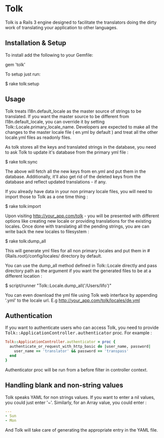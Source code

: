 Tolk
====

Tolk is a Rails 3 engine designed to facilitate the translators doing the dirty work of translating your application to other languages.

## Installation & Setup

To install add the following to your Gemfile:

   gem 'tolk'

To setup just run:

   $ rake tolk:setup

## Usage

Tolk treats I18n.default_locale as the master source of strings to be translated. If you want the master source to be different from I18n.default_locale, you can override it by setting Tolk::Locale.primary_locale_name. Developers are expected to make all the changes to the master locale file ( en.yml by default ) and treat all the other locale.yml files as readonly files.

As tolk stores all the keys and translated strings in the database, you need to ask Tolk to update it's database from the primary yml file :

   $ rake tolk:sync
  
The above will fetch all the new keys from en.yml and put them in the database. Additionally, it'll also get rid of the deleted keys from the database and reflect updated translations - if any.

If you already have data in your non primary locale files, you will need to import those to Tolk as a one time thing :

   $ rake tolk:import

Upon visiting http://your_app.com/tolk - you will be presented with different options like creating new locale or providing translations for the existing locales. Once done with translating all the pending strings, you are can write back the new locales to filesystem :

   $ rake tolk:dump_all

This will generate yml files for all non primary locales and put them in #{Rails.root}/config/locales/ directory by default.

You can use the dump_all method defined in Tolk::Locale directly and pass directory path as the argument if you want the generated files to be at a different location :

   $ script/runner "Tolk::Locale.dump_all('/Users/lifo')"

You can even download the yml file using Tolk web interface by appending '.yml' to the locale url. E.g http://your_app.com/tolk/locales/de.yml

## Authentication

If you want to authenticate users who can access Tolk, you need to provide <tt>Tolk::ApplicationController.authenticator</tt> proc. For example :

```ruby
Tolk::ApplicationController.authenticator = proc {
  authenticate_or_request_with_http_basic do |user_name, password|
    user_name == 'translator' && password == 'transpass'
  end
}
```

Authenticator proc will be run from a before filter in controller context.

## Handling blank and non-string values

Tolk speaks YAML for non strings values. If you want to enter a nil values, you could just enter '~'. Similarly, for an Array value, you could enter :

```yaml
---
- Sun
- Mon
```

And Tolk will take care of generating the appropriate entry in the YAML file.
